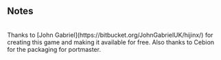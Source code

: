 ## Notes
<br/>
Thanks to [John Gabriel](https://bitbucket.org/JohnGabrielUK/hijinx/) for creating this game and making it available for free. Also thanks to Cebion for the packaging for portmaster.
<br/>

